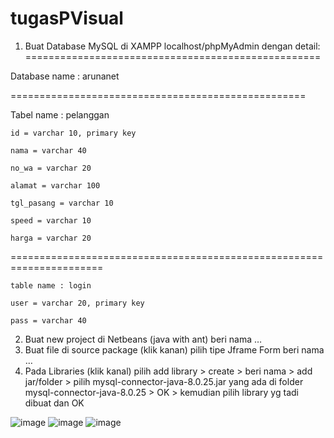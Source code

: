 # tugasPVisual
1. Buat Database MySQL di XAMPP localhost/phpMyAdmin dengan detail:
===================================================

Database name : arunanet

===================================================

Tabel name : pelanggan

    id = varchar 10, primary key

    nama = varchar 40

    no_wa = varchar 20

    alamat = varchar 100

    tgl_pasang = varchar 10

    speed = varchar 10

    harga = varchar 20

======================================================================

    table name : login

    user = varchar 20, primary key

    pass = varchar 40

2. Buat new project di Netbeans (java with ant) beri nama …
3. Buat file di source package (klik kanan) pilih  tipe Jframe Form beri nama …
4. Pada Libraries (klik kanal) pilih add library > create > beri nama > add jar/folder > pilih mysql-connector-java-8.0.25.jar yang ada di folder mysql-connector-java-8.0.25 > OK > kemudian pilih library yg tadi dibuat dan OK

![image](https://user-images.githubusercontent.com/39723202/127571587-c4470b83-0486-4354-b368-d13c366fb957.png)
![image](https://user-images.githubusercontent.com/39723202/127571688-3055825e-6765-4db3-a4e3-fe626a6ba24d.png)
![image](https://user-images.githubusercontent.com/39723202/127571774-0cce46aa-1711-4e68-9745-04e609fee7eb.png)

